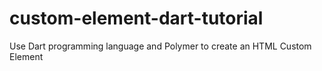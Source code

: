 custom-element-dart-tutorial
============================

Use Dart programming language and Polymer to create an HTML Custom Element
